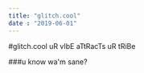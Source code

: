 ```yaml
---
title: "glitch.cool"
date : "2019-06-01"
---
```


#glitch.cool
uR vIbE aTtRacTs uR tRiBe

###u know wa'm sane?